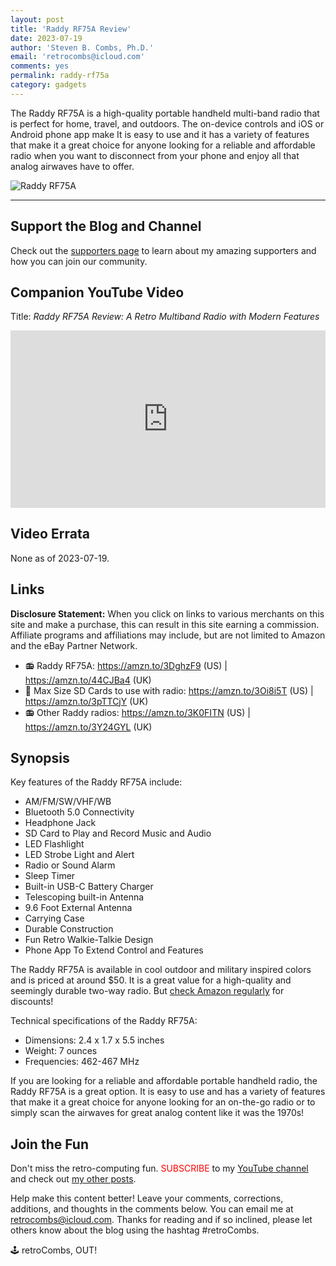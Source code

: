 ```yaml
---
layout: post
title: 'Raddy RF75A Review'
date: 2023-07-19
author: 'Steven B. Combs, Ph.D.'
email: 'retrocombs@icloud.com'
comments: yes
permalink: raddy-rf75a
category: gadgets
---
```


The Raddy RF75A is a high-quality portable handheld multi-band radio that is perfect for home, travel, and outdoors. The on-device controls and iOS or Android phone app make It is easy to use and it has a variety of features that make it a great choice for anyone looking for a reliable and affordable radio when you want to disconnect from your phone and enjoy all that analog airwaves have to offer.

![Raddy RF75A](https://iraddy.com/cdn/shop/products/01-01_48d4607a-e618-45da-837e-282cab4f56d8_1296x.jpg?v=1677031712)

----

## Support the Blog and Channel

Check out the [supporters page](/supporters) to learn about my amazing supporters and how you can join our community.

## Companion YouTube Video

Title: _Raddy RF75A Review: A Retro Multiband Radio with Modern Features_

<div style="position:relative;padding-top:56.25%;"><p><iframe src="https://www.youtube.com/embed/B1yz46suCsE" frameborder="0" allowfullscreen="true" mozallowfullscreen="true" webkitallowfullscreen="true" style="position:absolute;top:0;left:0;width:100%;height:100%;"></iframe></p></div>

## Video Errata

None as of 2023-07-19.

## Links

**Disclosure Statement:** When you click on links to various merchants on this site and make a purchase, this can result in this site earning a commission. Affiliate programs and affiliations may include, but are not limited to Amazon and the eBay Partner Network.

* 📻️ Raddy RF75A: <https://amzn.to/3DghzF9> (US) | <https://amzn.to/44CJBa4> (UK)
* 💾️ Max Size SD Cards to use with radio: <https://amzn.to/3Oi8i5T> (US) | <https://amzn.to/3pTTCjY> (UK)
* 📻️ Other Raddy radios: <https://amzn.to/3K0FITN> (US) | <https://amzn.to/3Y24GYL> (UK)

## Synopsis

Key features of the Raddy RF75A include:

* AM/FM/SW/VHF/WB
* Bluetooth 5.0 Connectivity
* Headphone Jack
* SD Card to Play and Record Music and Audio
* LED Flashlight
* LED Strobe Light and Alert
* Radio or Sound Alarm
* Sleep Timer
* Built-in USB-C Battery Charger
* Telescoping built-in Antenna
* 9.6 Foot External Antenna
* Carrying Case
* Durable Construction
* Fun Retro Walkie-Talkie Design
* Phone App To Extend Control and Features

The Raddy RF75A is available in cool outdoor and military inspired colors and is priced at around $50. It is a great value for a high-quality and seemingly durable two-way radio. But [check Amazon regularly](https://amzn.to/3DghzF9) for discounts!

Technical specifications of the Raddy RF75A:

* Dimensions: 2.4 x 1.7 x 5.5 inches
* Weight: 7 ounces
* Frequencies: 462-467 MHz

If you are looking for a reliable and affordable portable handheld radio, the Raddy RF75A is a great option. It is easy to use and has a variety of features that make it a great choice for anyone looking for an on-the-go radio or to simply scan the airwaves for great analog content like it was the 1970s!

## Join the Fun

Don't miss the retro-computing fun. <font color="red">SUBSCRIBE</font> to my [YouTube channel](https://www.youtube.com/stevencombs) and check out [my other posts](https://www.stevencombs.com).

Help make this content better! Leave your comments, corrections, additions, and thoughts in the comments below. You can email me at [retrocombs@icloud.com](mailto:retrocombs@icloud.com). Thanks for reading and if so inclined, please let others know about the blog using the hashtag #retroCombs.

🕹️ retroCombs, OUT!